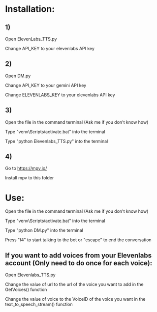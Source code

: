 # Installation:
## 1)
Open ElevenLabs_TTS.py

Change API_KEY to your elevenlabs API key
## 2)
Open DM.py

Change API_KEY to your gemini API key

Change ELEVENLABS_KEY to your elevenlabs API key
## 3)
Open the file in the command terminal (Ask me if you don't know how)

Type "venv\Scripts\activate.bat" into the terminal

Type "python Elevenlabs_TTS.py" into the terminal

## 4)
Go to https://mpv.io/

Install mpv to this folder

# Use:
Open the file in the command terminal (Ask me if you don't know how)

Type "venv\Scripts\activate.bat" into the terminal

Type "python DM.py" into the terminal

Press "f4" to start talking to the bot or "escape" to end the conversation

## If you want to add voices from your Elevenlabs account (Only need to do once for each voice):
Open Elevenlabs_TTS.py 

Change the value of url to the url of the voice you want to add in the GetVoices() function

Change the value of voice to the VoiceID of the voice you want in the text_to_speech_stream() function
